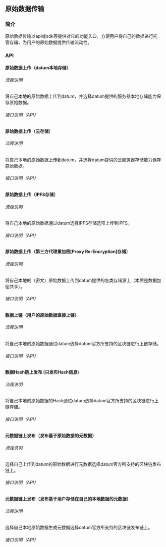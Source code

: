 ## 原始数据传输

### 简介

原始数据传输以api或sdk等提供对应的功能入口，方便用户将自己的数据进行托管存储，为用户的原始数据提供传输流动性。


### API


#### 原始数据上传（datum本地存储）

###### 流程说明

  将自己本地的原始数据上传到datum，并选择datum提供的服务器本地存储能力保存原始数据。

###### 接口说明（API）



#### 原始数据上传（云存储）

###### 流程说明

  将自己本地的原始数据上传到datum，并选择datum提供的云服务器存储能力保存原始数据。

###### 接口说明（API）



#### 原始数据上传（IPFS存储）

###### 流程说明

  将自己本地的原始数据通过datum选择IPFS存储选项上传到IPFS。

###### 接口说明（API）



#### 原始数据上传（第三方代理重加密[Proxy Re-Encryption]存储）

###### 流程说明

  将自己本地的（密文）原始数据上传到datum提供的各类存储源上（本质是数据加密共享）。

###### 接口说明（API）




#### 数据上链（用户的原始数据直接上链）

###### 流程说明

  将自己本地的原始数据通过datum选择datum官方所支持的区块链进行上链存储。

###### 接口说明（API）



#### 数据Hash链上发布 (只发布Hash信息)

###### 流程说明

  将自己本地的原始数据的Hash通过datum选择datum官方所支持的区块链进行上链存储。

###### 接口说明（API）



#### 元数据链上发布（发布基于原始数据的元数据）

###### 流程说明

  选择自己上传到datum的原始数据进行元数据选择datum官方所支持的区块链发布链上。

###### 接口说明（API）



#### 元数据链上发布（发布基于用户存储在自己的本地数据的元数据）

###### 流程说明

  选择自己本地原始数据生成元数据选择datum官方所支持的区块链发布链上。

###### 接口说明（API）
